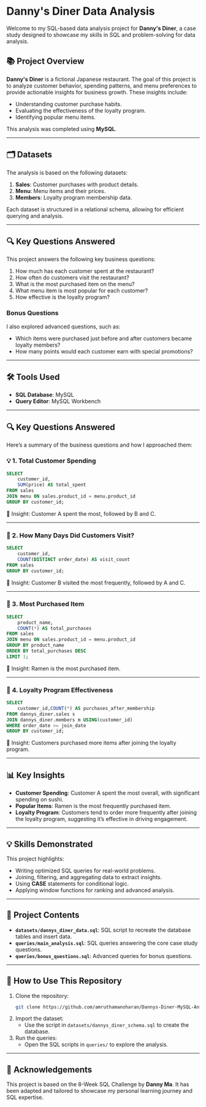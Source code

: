 # Danny's Diner Data Analysis

Welcome to my SQL-based data analysis project for **Danny's Diner**, a case study designed to showcase my skills in SQL and problem-solving for data analysis.


                    
## 📚 Project Overview
**Danny's Diner** is a fictional Japanese restaurant. The goal of this project is to analyze customer behavior, spending patterns, and menu preferences to provide actionable insights for business growth. These insights include:
- Understanding customer purchase habits.
- Evaluating the effectiveness of the loyalty program.
- Identifying popular menu items.

This analysis was completed using **MySQL**.

---

## 🗂️ Datasets
The analysis is based on the following datasets:
1. **Sales**: Customer purchases with product details.
2. **Menu**: Menu items and their prices.
3. **Members**: Loyalty program membership data.

Each dataset is structured in a relational schema, allowing for efficient querying and analysis.

---

## 🔍 Key Questions Answered
This project answers the following key business questions:
1. How much has each customer spent at the restaurant?
2. How often do customers visit the restaurant?
3. What is the most purchased item on the menu?
4. What menu item is most popular for each customer?
5. How effective is the loyalty program?

### Bonus Questions
I also explored advanced questions, such as:
- Which items were purchased just before and after customers became loyalty members?
- How many points would each customer earn with special promotions?

---

## 🛠️ Tools Used
- **SQL Database**: MySQL
- **Query Editor**: MySQL Workbench

---

## 🔍 Key Questions Answered

Here’s a summary of the business questions and how I approached them:

### 💡 1. Total Customer Spending
```sql
SELECT 
    customer_id, 
    SUM(price) AS total_spent
FROM sales
JOIN menu ON sales.product_id = menu.product_id
GROUP BY customer_id;
```
📌 Insight: Customer A spent the most, followed by B and C.

---

### 📅 2. How Many Days Did Customers Visit?
```sql
SELECT 
    customer_id, 
    COUNT(DISTINCT order_date) AS visit_count
FROM sales
GROUP BY customer_id;
```
📌 Insight: Customer B visited the most frequently, followed by A and C.

---

### 🍣 3. Most Purchased Item
```sql
SELECT 
    product_name, 
    COUNT(*) AS total_purchases
FROM sales
JOIN menu ON sales.product_id = menu.product_id
GROUP BY product_name
ORDER BY total_purchases DESC
LIMIT 1;
```
📌 Insight: Ramen is the most purchased item.

---
### 🎁 4. Loyalty Program Effectiveness
```sql
SELECT 
    customer_id,COUNT(*) AS purchases_after_membership
FROM dannys_diner.sales s
JOIN dannys_diner.members m USING(customer_id)
WHERE order_date >= join_date
GROUP BY customer_id;
```
📌 Insight: Customers purchased more items after joining the loyalty program.

---

## 📊 Key Insights
- **Customer Spending**: Customer A spent the most overall, with significant spending on sushi.
- **Popular Items**: Ramen is the most frequently purchased item.
- **Loyalty Program**: Customers tend to order more frequently after joining the loyalty program, suggesting it’s effective in driving engagement.

---

## 💡 Skills Demonstrated
This project highlights:
- Writing optimized SQL queries for real-world problems.
- Joining, filtering, and aggregating data to extract insights.
- Using **CASE** statements for conditional logic.
- Applying window functions for ranking and advanced analysis.

---

## 📁 Project Contents
- **`datasets/dannys_diner_data.sql`**: SQL script to recreate the database tables and insert data.
- **`queries/main_analysis.sql`**: SQL queries answering the core case study questions.
- **`queries/bonus_questions.sql`**: Advanced queries for bonus questions.

---

## 🚀 How to Use This Repository
1. Clone the repository:
   ```bash
   git clone https://github.com/amruthamanoharan/Dannys-Diner-MySQL-Analysis.git
   ```
2. Import the dataset:
    - Use the script in `datasets/dannys_diner_schema.sql` to create the database.
3. Run the queries:
    - Open the SQL scripts in `queries/` to explore the analysis.
---

## 🌟 Acknowledgements
This project is based on the 8-Week SQL Challenge by **Danny Ma**. It has been adapted and tailored to showcase my personal learning journey and SQL expertise.



